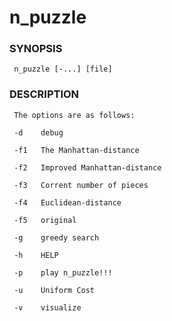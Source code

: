 # n_puzzle

### SYNOPSIS

     n_puzzle [-...] [file]

### DESCRIPTION

     The options are as follows:

     -d    debug

     -f1   The Manhattan-distance

     -f2   Improved Manhattan-distance

     -f3   Corrent number of pieces

     -f4   Euclidean-distance

     -f5   original

     -g    greedy search

     -h    HELP

     -p    play n_puzzle!!!

     -u    Uniform Cost

     -v    visualize
